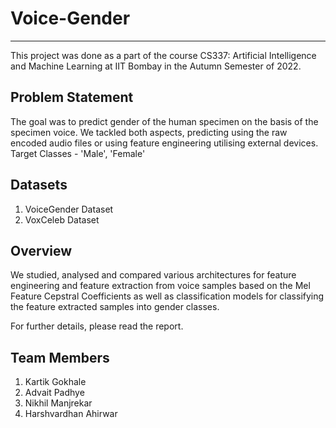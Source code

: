 # Voice-Gender
---
This project was done as a part of the course CS337: Artificial Intelligence and Machine Learning at IIT Bombay in the Autumn Semester of 2022.

## Problem Statement
The goal was to predict gender of the human specimen on the basis of the specimen voice. We tackled both aspects, predicting using the raw encoded audio files or using feature engineering utilising external devices. Target Classes - 'Male', 'Female'

## Datasets
1. VoiceGender Dataset
2. VoxCeleb Dataset

## Overview
We studied, analysed and compared various architectures for feature engineering and feature extraction from voice samples based on the Mel Feature Cepstral Coefficients as well as classification models for classifying the feature extracted samples into gender classes.

For further details, please read the report.

## Team Members
1. Kartik Gokhale
2. Advait Padhye
3. Nikhil Manjrekar
4. Harshvardhan Ahirwar
